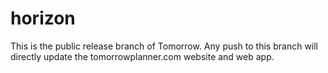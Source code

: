 # horizon
This is the public release branch of Tomorrow. Any push to this branch will directly 
update the tomorrowplanner.com website and web app.
